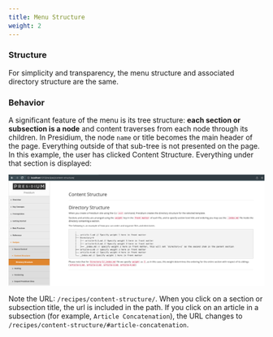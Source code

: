 ```yaml
---
title: Menu Structure
weight: 2
---
```


### Structure

For simplicity and transparency, the menu structure and associated directory structure are the same.

### Behavior

A significant feature of the menu is its tree structure: **each section or subsection is a node** and content traverses from
each node through its children. In Presidium, the node `name` or title becomes the main header of the page. 
Everything outside of that sub-tree is not presented on the page. In this example, the user has clicked Content 
Structure. Everything under that section is displayed:

![Content Structure](/images/content_structure.png)

Note the URL: `/recipes/content-structure/`. When you click on a section or subsection title, the url is included in 
the path. If you click on an article in a subsection (for example, `Article Concatenation`), the URL changes to 
`/recipes/content-structure/#article-concatenation`.
